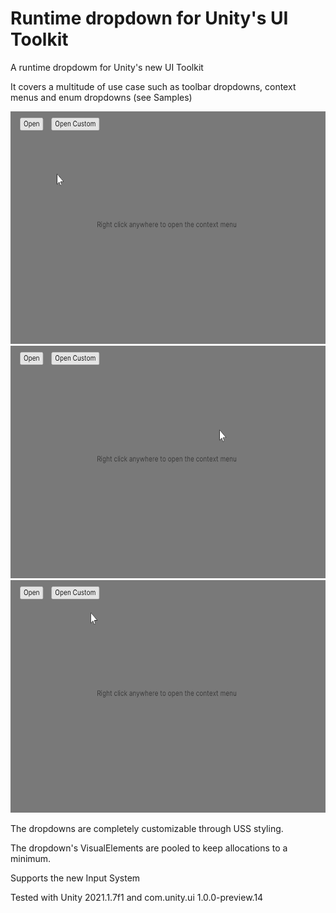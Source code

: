 # Runtime dropdown for Unity's UI Toolkit

A runtime dropdowm for Unity's new UI Toolkit

It covers a multitude of use case such as toolbar dropdowns, context menus and enum dropdowns (see Samples)

<img src="/SimpleDropdown.gif" width="602" height="372"/>
<img src="/ContextDropdown.gif" width="602" height="372"/>
<img src="/CustomDropdown.gif" width="602" height="372"/>

The dropdowns are completely customizable through USS styling.

The dropdown's VisualElements are pooled to keep allocations to a minimum.

Supports the new Input System

Tested with Unity 2021.1.7f1 and com.unity.ui 1.0.0-preview.14 

